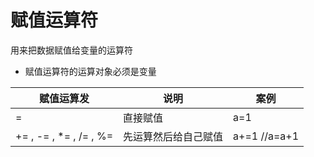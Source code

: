 # 赋值运算符

用来把数据赋值给变量的运算符

*   赋值运算符的运算对象必须是变量

| 赋值运算发                     | 说明         | 案例           |
| ------------------------- | ---------- | ------------ |
| =                         | 直接赋值       | a=1          |
| += , -= , \*= ,  /= ,  %= | 先运算然后给自己赋值 | a+=1 //a=a+1 |

